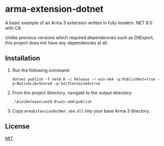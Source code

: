 # arma-extension-dotnet

A basic example of an Arma 3 extension written in fully modern .NET 8.0 with C#.

Unlike previous versions which required dependencies such as DllExport, this project does not have any dependencies at all.

## Installation

1. Run the following command:
    ```
    dotnet publish -f net8.0 -c Release -r win-x64 -p:PublishAot=true -p:NativeLib=Shared -p:SelfContained=true
    ```

2. From the project directory, navigate to the output directory:
    ```
    .\bin\Release\net8.0\win-x64\publish
    ```

3. Copy `ArmaExtensionDotNet_x64.dll` into your base Arma 3 directory.

## License

[MIT](https://choosealicense.com/licenses/mit/)
